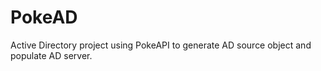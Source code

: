 # PokeAD
Active Directory project using PokeAPI to generate AD source object and populate AD server.
